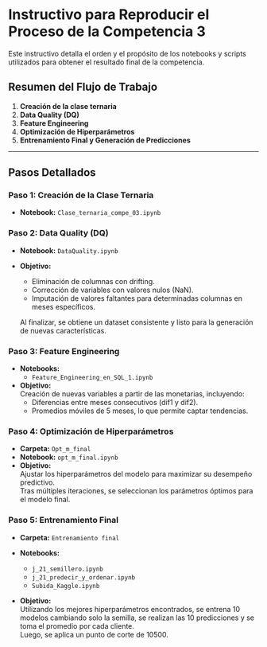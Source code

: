 # Instructivo para Reproducir el Proceso de la Competencia 3

Este instructivo detalla el orden y el propósito de los notebooks y scripts utilizados para obtener el resultado final de la competencia.

## Resumen del Flujo de Trabajo

1. **Creación de la clase ternaria**
2. **Data Quality (DQ)**
3. **Feature Engineering**
4. **Optimización de Hiperparámetros**
5. **Entrenamiento Final y Generación de Predicciones**

---

## Pasos Detallados

### Paso 1: Creación de la Clase Ternaria

- **Notebook:** `Clase_ternaria_compe_03.ipynb`  

### Paso 2: Data Quality (DQ)

- **Notebook:** `DataQuality.ipynb`  
- **Objetivo:**  
  - Eliminación de columnas con drifting.  
  - Corrección de variables con valores nulos (NaN).  
  - Imputación de valores faltantes para determinadas columnas en meses específicos.

  Al finalizar, se obtiene un dataset consistente y listo para la generación de nuevas características.

### Paso 3: Feature Engineering

- **Notebooks:**  
  - `Feature_Engineering_en_SQL_1.ipynb`  
- **Objetivo:**  
  Creación de nuevas variables a partir de las monetarias, incluyendo:
  - Diferencias entre meses consecutivos (dif1 y dif2).
  - Promedios móviles de 5 meses, lo que permite captar tendencias.

### Paso 4: Optimización de Hiperparámetros

- **Carpeta:** `Opt_m_final`  
- **Notebook:** `opt_m_final.ipynb`  
- **Objetivo:**  
  Ajustar los hiperparámetros del modelo para maximizar su desempeño predictivo.  
  Tras múltiples iteraciones, se seleccionan los parámetros óptimos para el modelo final.

### Paso 5: Entrenamiento Final

- **Carpeta:** `Entrenamiento final`  
- **Notebooks:**  
  - `j_21_semillero.ipynb`   
  - `j_21_predecir_y_ordenar.ipynb`  
  - `Subida_Kaggle.ipynb`
    
- **Objetivo:**  
  Utilizando los mejores hiperparámetros encontrados, se entrena 10 modelos cambiando solo la semilla, se realizan las 10 predicciones y se toma el promedio por cada cliente.  
  Luego, se aplica un punto de corte de 10500.

